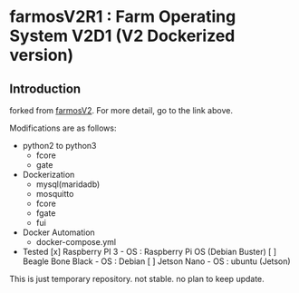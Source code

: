 # farmosV2R1 : Farm Operating System V2D1 (V2 Dockerized version)

## Introduction

forked from [farmosV2](https://gitlab.com/JiNong_Public/farmosV2).
For more detail, go to the link above.

Modifications are as follows:
- python2 to python3
    - fcore
    - gate
- Dockerization
    - mysql(maridadb)
    - mosquitto
    - fcore
    - fgate
    - fui
- Docker Automation
    - docker-compose.yml
- Tested 
    [x] Raspberry PI 3
        - OS : Raspberry Pi OS (Debian Buster)
    [ ] Beagle Bone Black
        - OS : Debian
    [ ] Jetson Nano
        - OS : ubuntu (Jetson)
 

This is just temporary repository. not stable. no plan to keep update.

